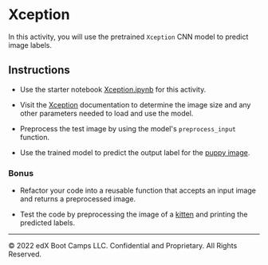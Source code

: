 # Xception

In this activity, you will use the pretrained `Xception` CNN model to predict image labels.

## Instructions

* Use the starter notebook [Xception.ipynb](Unsolved/Xception.ipynb) for this activity.

* Visit the [Xception](https://keras.io/applications/#xception) documentation to determine the image size and any other parameters needed to load and use the model.

* Preprocess the test image by using the model's `preprocess_input` function.

* Use the trained model to predict the output label for the [puppy image](Images/pup.jpg).

### Bonus

* Refactor your code into a reusable function that accepts an input image and returns a preprocessed image.

* Test the code by preprocessing the image of a [kitten](Images/kitten.jpg) and printing the predicted labels.

---

© 2022 edX Boot Camps LLC. Confidential and Proprietary. All Rights Reserved.
